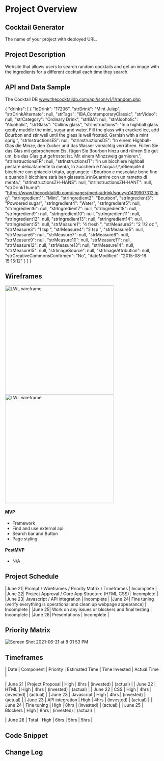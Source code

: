 # Project Overview

## Cocktail Generator

The name of your project with deployed URL.

## Project Description

Website that allows users to search random cocktails and get an image with the ingredients for a different cocktail each time they search. 

## API and Data Sample

The Cocktail DB
www.thecocktaildb.com/api/json/v1/1/random.php

{
    "drinks": [
        {
            "idDrink": "17206",
            "strDrink": "Mint Julep",
            "strDrinkAlternate": null,
            "strTags": "IBA,ContemporaryClassic",
            "strVideo": null,
            "strCategory": "Ordinary Drink",
            "strIBA": null,
            "strAlcoholic": "Alcoholic",
            "strGlass": "Collins glass",
            "strInstructions": "In a highball glass gently muddle the mint, sugar and water. Fill the glass with cracked ice, add Bourbon and stir well until the glass is well frosted. Garnish with a mint sprig.",
            "strInstructionsES": null,
            "strInstructionsDE": "In einem Highball-Glas die Minze, den Zucker und das Wasser vorsichtig verrühren. Füllen Sie das Glas mit gebrochenem Eis, fügen Sie Bourbon hinzu und rühren Sie gut um, bis das Glas gut gefrostet ist. Mit einem Minzzweig garnieren.",
            "strInstructionsFR": null,
            "strInstructionsIT": "In un bicchiere highball pestare delicatamente la menta, lo zucchero e l'acqua.\r\nRiempite il bicchiere con ghiaccio tritato, aggiungete il Bourbon e mescolate bene fino a quando il bicchiere sarà ben glassato.\r\nGuarnire con un rametto di menta.",
            "strInstructionsZH-HANS": null,
            "strInstructionsZH-HANT": null,
            "strDrinkThumb": "https://www.thecocktaildb.com/images/media/drink/squyyq1439907312.jpg",
            "strIngredient1": "Mint",
            "strIngredient2": "Bourbon",
            "strIngredient3": "Powdered sugar",
            "strIngredient4": "Water",
            "strIngredient5": null,
            "strIngredient6": null,
            "strIngredient7": null,
            "strIngredient8": null,
            "strIngredient9": null,
            "strIngredient10": null,
            "strIngredient11": null,
            "strIngredient12": null,
            "strIngredient13": null,
            "strIngredient14": null,
            "strIngredient15": null,
            "strMeasure1": "4 fresh ",
            "strMeasure2": "2 1/2 oz ",
            "strMeasure3": "1 tsp ",
            "strMeasure4": "2 tsp ",
            "strMeasure5": null,
            "strMeasure6": null,
            "strMeasure7": null,
            "strMeasure8": null,
            "strMeasure9": null,
            "strMeasure10": null,
            "strMeasure11": null,
            "strMeasure12": null,
            "strMeasure13": null,
            "strMeasure14": null,
            "strMeasure15": null,
            "strImageSource": null,
            "strImageAttribution": null,
            "strCreativeCommonsConfirmed": "No",
            "dateModified": "2015-08-18 15:15:12"
        }
    ]
}

## Wireframes

<img width="353" alt="LWL wireframe" src="https://user-images.githubusercontent.com/82413689/122941528-77233e00-d343-11eb-87b1-beb92c54b672.png">

<img width="353" alt="LWL wireframe" src="https://user-images.githubusercontent.com/82413689/122938385-b56b2e00-d340-11eb-954d-a1b4e40be9c5.png">

#### MVP 

- Framework 
- Find and use external api 
- Search bar and Button
- Page styling 

#### PostMVP  

- N/A

## Project Schedule

|June 21| Prompt / Wireframes / Priority Matrix / Timeframes                              | Incomplete |
|June 22| Project Approval / Core App Structure (HTML CSS)                                | Incomplete |
|June 23| Javascript / API integration                                                    | Incomplete |
|June 24| Fine tuning (verify everything is operational and clean up webpage appearance)  | Incomplete |
|June 25| Work on any issues or blockers and final testing                                | Incomplete |
|June 28| Presentations                                                                   | Incomplete |

## Priority Matrix

![Screen Shot 2021-06-21 at 8 01 53 PM](https://user-images.githubusercontent.com/82413689/122937429-fa429500-d33f-11eb-98af-c30614425f6a.png)

## Timeframes

|   Date    |    Component     | Priority | Estimated Time | Time Invested | Actual Time |

|  June 21  | Project Proposal |   High   |      8hrs      |   (invested)  |   (actual)  |
|  June 22  | HTML             |   High   |      4hrs      |   (invested)  |   (actual)  |
|  June 22  | CSS              |   High   |      4hrs      |   (invested)  |   (actual)  |
|  June 23  | Javascript       |   High   |      4hrs      |   (invested)  |   (actual)  |
|  June 23  | API integration  |   High   |      4hrs      |   (invested)  |   (actual)  |
|  June 24  | Fine tuning      |   High   |      8hrs      |   (invested)  |   (actual)  |
|  June 25  | Blockers         |   High   |      8hrs      |   (invested)  |   (actual)  |

|  June 28  |     Total        |   High   |      6hrs      |      5hrs     |     5hrs    |



## Code Snippet



## Change Log







